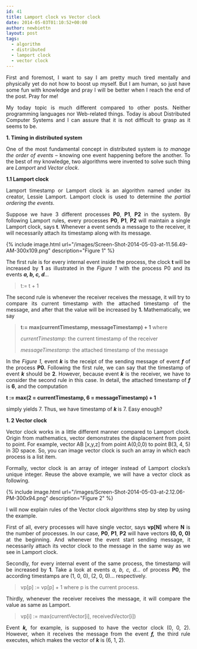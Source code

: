 ```yaml
---
id: 41
title: Lamport clock vs Vector clock
date: 2014-05-03T01:10:52+00:00
author: newbiettn
layout: post
tags:
  - algorithm
  - distributed
  - lamport clock
  - vector clock
---
```

<p style="text-align: justify;">
  First and foremost, I want to say I am pretty much tired mentally and physically yet do not how to boost up myself. But I am human, so just have some fun with knowledge and pray I will be better when I reach the end of the post. Pray for me!
</p>

<p style="text-align: justify;">
  My today topic is much different compared to other posts. Neither programming languages nor Web-related things. Today is about Distributed Computer Systems and I can assure that it is not difficult to grasp as it seems to be.
</p>

<p style="text-align: justify;">
  <strong>1. Timing in distributed system</strong>
</p>

<p style="text-align: justify;">
  One of the most fundamental concept in distributed system is <em>to manage the order of events</em> &#8211; knowing one event happening before the another. To the best of my knowledge, two algorithms were invented to solve such thing are <em>Lamport</em> and <em>Vector clock</em>.
</p>

<p style="text-align: justify;">
  <strong>1.1 Lamport clock</strong>
</p>

<p style="text-align: justify;">
  Lamport timestamp or Lamport clock is an algorithm named under its creator, Lessie Lamport. Lamport clock is used to determine<em> the partial ordering the events. </em>
</p>

<p style="text-align: justify;">
  Suppose we have 3 different processes <strong>P0</strong>, <strong>P1</strong>, <strong>P2</strong> in the system. By following Lamport rules, every processes <strong>P0</strong>, <strong>P1</strong>, <strong>P2 </strong>will maintain a single Lamport clock, says <strong>t</strong>. Whenever a event sends a message to the receiver, it will necessarily attach its timestamp along with its message.
</p>

{% include image.html url="/images/Screen-Shot-2014-05-03-at-11.56.49-AM-300x109.png" description="Figure 1" %}

<p style="text-align: justify;">
  The first rule is for every internal event inside the process, the clock <strong>t </strong>will be increased by <strong>1 </strong>as illustrated in the <em>Figure 1</em> with the process P0 and its events <em><strong>a, b, c, d</strong>&#8230; </em>
</p>

> t:= t + 1

<p style="text-align: justify;">
  The second rule is whenever the receiver receives the message, it will try to compare its current timestamp with the attached timestamp of the message, and after that the value will be increased by <strong>1. </strong>Mathematically, we say
</p>

> **t:= max(currentTimestamp, messageTimestamp) + 1** where
>
> _currentTimestamp_: the current timestamp of the receiver
>
> _messageTimestamp_: the attached timestamp of the message

<p style="text-align: justify;">
  In the <em>Figure 1, </em>event <em><strong>k</strong> </em>is the receipt of the sending message of event <strong><em>f </em></strong>of the process <strong>P0.</strong> Following the first rule, we can say that the timestamp of event <em><strong>k</strong> </em>should be <strong>2</strong>. However, because event <strong><em>k</em></strong> is the receiver, we have to consider the second rule in this case. In detail, the attached timestamp of <em><strong>f</strong> </em>is <strong>6</strong>, and the computation
</p>

<p style="text-align: justify;">
  <strong>t := max(2 = currentTimestamp, 6 = messageTimestamp) + 1</strong>
</p>

<p style="text-align: justify;">
  simply yields 7. Thus, we have timestamp of <strong><em>k</em> </strong>is 7. Easy enough?
</p>

<p style="text-align: justify;">
  <strong>1. 2 Vector clock</strong>
</p>

<p style="text-align: justify;">
  Vector clock works in a little different manner compared to Lamport clock. Origin from mathematics, vector demonstrates the displacement from point to point. For example, vector AB [x,y,z] from point A(0,0,0) to point B(3, 4, 5) in 3D space. So, you can image vector clock is such an array in which each process is a list item.
</p>

<p style="text-align: justify;">
  Formally, vector clock is an array of integer instead of Lamport clocks&#8217;s unique integer. Reuse the above example, we will have a vector clock as following.
</p>

{% include image.html url="/images/Screen-Shot-2014-05-03-at-2.12.06-PM-300x94.png" description="Figure 2" %}

<p style="text-align: justify;">
  I will now explain rules of the Vector clock algorithms step by step by using the example.
</p>

<p style="text-align: justify;">
  First of all, every processes will have single vector, says <strong>vp[N]</strong> where <strong>N</strong> is the number of processes. In our case, <strong>P0</strong>, <strong>P1</strong>, <strong>P2</strong> will have vectors <strong>(0, 0, 0)</strong> at the beginning. And whenever the event start sending message, it necessarily attach its vector clock to the message in the same way as we see in Lamport clock.
</p>

<p style="text-align: justify;">
  Secondly, for every internal event of the same process, the timestamp will be increased by <strong>1</strong>. Take a look at events <em>a, b, c, d&#8230; </em>of process <strong>P0</strong>, the according timestamps are (1, 0, 0), (2, 0, 0)&#8230; respectively.
</p>

> vp[p] := vp[p] + 1 where p is the current process.

<p style="text-align: justify;">
  Thirdly, whenever the receiver receives the message, it will compare the value as same as Lamport.
</p>

> vp[i] := max(currentVector[i], receivedVector[i])

<p style="text-align: justify;">
  Event <em><strong>k,</strong></em> for example, is supposed to have the vector clock (0, 0, 2). However, when it receives the message from the event <em><strong>f,</strong></em> the third rule executes, which makes the vector of <em><strong>k</strong></em> is (6, 1, 2).
</p>
